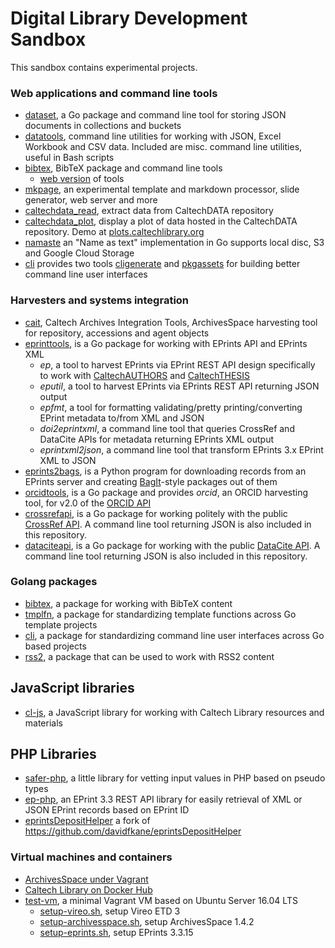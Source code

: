 # Digital Library Development Sandbox

This sandbox contains experimental projects.


### Web applications and command line tools

+ [dataset](https://caltechlibrary.github.io/dataset), a Go package and command line tool for storing JSON documents in collections and buckets
+ [datatools](https://caltechlibrary.github.io/datatools), command line utilities for working with JSON, Excel Workbook and CSV data. Included are misc. command line utilities, useful in Bash scripts
+ [bibtex](https://caltechlibrary.github.io/bibtex), BibTeX package and command line tools
    + [web version](https://caltechlibrary.github.io/bibtex/webapp) of tools
+ [mkpage](https://caltechlibrary.github.io/mkpage), an experimental template and markdown processor, slide generator, web server and more
+ [caltechdata_read](https://github.com/caltechlibrary/caltechdata_read), extract data from CaltechDATA repository 
+ [caltechdata_plot](https://github.com/caltechlibrary/caltechdata_plot),
display a plot of data hosted in the CaltechDATA repository. Demo at [plots.caltechlibrary.org](plots.caltechlibrary.org) 
+ [namaste](https://caltechlibrary.github.io/namaste) an "Name as text" implementation in Go supports local disc, S3 and Google Cloud Storage
+ [cli](https://caltechlibrary.github.io/cli) provides two tools [cligenerate](https://caltechlibrary.github.io/cli/docs/cligenerate.html) and [pkgassets](https://caltechlibrary.github.io/cli/docs/pkgassets.html) for building better command line user interfaces

### Harvesters and systems integration 

+ [cait](https://caltechlibrary.github.io/cait), Caltech Archives Integration Tools, ArchivesSpace harvesting tool for repository, accessions and agent objects
+ [eprinttools](https://caltechlibrary.github.io/eprinttools), is a Go package for working with EPrints API and EPrints XML
    + _ep_, a tool to harvest EPrints via EPrint REST API design specifically to work with [CaltechAUTHORS](http://authors.library.caltech.edu) and [CaltechTHESIS](http://thesis.library.caltech.edu)
    + _eputil_, a tool to harvest EPrints via EPrints REST API returning JSON output
    + _epfmt_, a tool for formatting validating/pretty printing/converting EPrint metadata to/from XML and JSON
    + _doi2eprintxml_, a command line tool that queries CrossRef and DataCite APIs for metadata returning EPrints XML output
    + _eprintxml2json_, a command line tool that transform EPrints 3.x EPrint XML to JSON
+ [eprints2bags](https://github.com/caltechlibrary/eprints2bags), is a Python program for downloading records from an EPrints server and creating [BagIt](https://en.wikipedia.org/wiki/BagIt)-style packages out of them
+ [orcidtools](https://caltechlibrary.github.io/orcidtools), is a Go package and provides _orcid_, an ORCID harvesting tool, for v2.0 of the [ORCID API](https://orcid.org/organizations/integrators/API)
+ [crossrefapi](https://caltechlibrary.github.io/crossrefapi), is a Go package for working politely with the public [CrossRef API](https://api.crossref.org). A command line tool returning JSON is also included in this repository.
+ [dataciteapi](https://caltechlibrary.github.io/dataciteapi), is a Go package for working with the public [DataCite API](https://api.datacite.org). A command line tool returning JSON is also included in this repository.

### Golang packages

+ [bibtex](https://github.com/caltechlibrary/bibtex), a package for working with BibTeX content
+ [tmplfn](https://github.com/caltechlibrary/tmplfn), a package for standardizing template functions across Go template projects
+ [cli](https://github.com/caltechlibrary/cli), a package for standardizing command line user interfaces across Go based projects
+ [rss2](https://github.com/caltechlibrary/rss2), a package that can be used to work with RSS2 content

## JavaScript libraries

+ [cl-js](https://github.com/caltechlibrary/cl-js/), a JavaScript library for working with Caltech Library resources and materials

## PHP Libraries

+ [safer-php](https://github.com/caltechlibrary/safer-php), a little library for vetting input values in PHP based on pseudo types
+ [ep-php](https://github.com/caltechlibrary/ep-php), an EPrint 3.3 REST API library for easily retrieval of XML or JSON EPrint records based on EPrint ID
+ [eprintsDepositHelper](https://github.com/caltechlibrary/eprintsDepositHelper) a fork of https://github.com/davidfkane/eprintsDepositHelper

### Virtual machines and containers

+ [ArchivesSpace under Vagrant](https://github.com/caltechlibrary/archivesspace_vagrant)
+ [Caltech Library on Docker Hub](https://hub.docker.com/u/caltechlibrary)
+ [test-vm](https://github.com/caltechlibrary/test-vm), a minimal Vagrant VM based on Ubuntu Server 16.04 LTS
    + [setup-vireo.sh](https://raw.githubusercontent.com/caltechlibrary/test-vm/master/setup-vireo.sh), setup Vireo ETD 3
    + [setup-archivesspace.sh](https://raw.githubusercontent.com/caltechlibrary/test-vm/master/setup-archivesspace.sh), setup ArchivesSpace 1.4.2
    + [setup-eprints.sh](https://raw.githubusercontent.com/caltechlibrary/test-vm/master/setup-eprints.sh), setup EPrints 3.3.15

